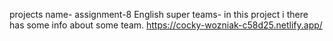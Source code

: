 projects name- assignment-8
English super teams-
in this project i there has some info about some team.
https://cocky-wozniak-c58d25.netlify.app/